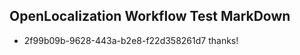## OpenLocalization Workflow Test MarkDown

* 2f99b09b-9628-443a-b2e8-f22d358261d7 
thanks!



<!--HONumber=Jan16_HO4-->
